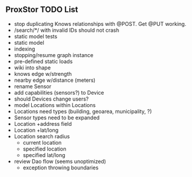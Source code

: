 ## ProxStor TODO List

* stop duplicating Knows relationships with @POST. Get @PUT working.
* /search/*/ with invalid IDs should not crash
* static model tests
* static model
* indexing
* stopping/resume graph instance
* pre-defined static loads
* wiki into shape
* knows edge w/strength
* nearby edge w/distance (meters)
* rename Sensor
* add capabilities (sensors?) to Device
* should Devices change users?
* model Locations within Locations
* Locations need types (building, geoarea, municipality, ?)
* Sensor types need to be expanded
* Location +address field
* Location +lat/long
* Location search radius
  * current location
  * specified location
  * specified lat/long
* review Dao flow (seems unoptimized)
  * exception throwing boundaries 
